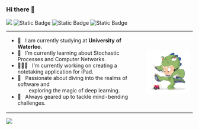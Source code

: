 <p align="center">

### Hi there 👋

![](https://komarev.com/ghpvc/?username=kirtan517&label=PROFILE+VIEWS)
![Static Badge](https://img.shields.io/badge/Interested-AI-AI)
![Static Badge](https://img.shields.io/badge/Love-Maths%2FProgramming-Maths%2FProgramming?color=%239370DB)
![Static Badge](https://img.shields.io/badge/Learning-Rust-Rust?color=E4D00A)


<table style="border: none;">
  <tr style="border: none;">
    <td style="border: none;">        
      <ul>
        <li>
          🔭 &nbsp; I am currently studying at <strong>University of Waterloo</strong>.
        </li>
        <li>
          🌱 &nbsp; I’m currently learning about Stochastic Processes and Computer Networks.
        </li>
        <li>
          👨🏻‍💻 &nbsp; I'm currently working on creating a notetaking application for iPad.
        </li>
        <li>
          💬 &nbsp; Passionate about diving into the realms of software and <br> &nbsp;&nbsp;&nbsp;&nbsp;&nbsp;&nbsp;&nbsp; exploring the magic of deep learning.
        </li>
        <li>
          🚀 &nbsp; Always geared up to tackle mind-bending challenges.
        </li>
      </ul>
    </td>
    <td style="border: none;">
      <img align="right" alt="GIF" src="dinotocat.png" width="200"/>
    </td>
  </tr>
</table>








<img  width="800px" src="https://user-images.githubusercontent.com/74038190/225813708-98b745f2-7d22-48cf-9150-083f1b00d6c9.gif" />


